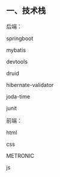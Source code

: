 ## 一、技术栈

后端：

springboot

mybatis

devtools

druid

hibernate-validator

joda-time

junit

前端：

html

css

METRONIC

js
